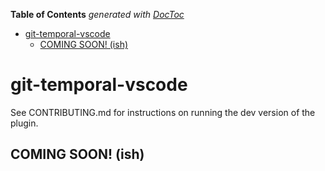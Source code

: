 <!-- START doctoc generated TOC please keep comment here to allow auto update -->
<!-- DON'T EDIT THIS SECTION, INSTEAD RE-RUN doctoc TO UPDATE -->

**Table of Contents** _generated with [DocToc](https://github.com/thlorenz/doctoc)_

- [git-temporal-vscode](#git-temporal-vscode)
  - [COMING SOON! (ish)](#coming-soon-ish)

<!-- END doctoc generated TOC please keep comment here to allow auto update -->

# git-temporal-vscode

See CONTRIBUTING.md for instructions on running the dev version of the plugin.

## COMING SOON! (ish)
